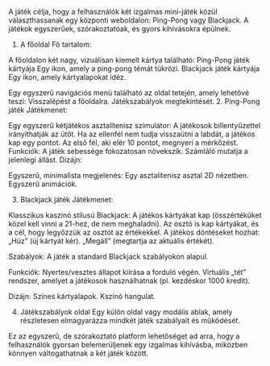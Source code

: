 A játék célja, hogy a felhasználók két izgalmas mini-játék közül választhassanak egy központi weboldalon: Ping-Pong vagy Blackjack. A játékok egyszerűek, szórakoztatóak, és gyors kihívásokra épülnek.

1. A főoldal
Fő tartalom:

A főoldalon két nagy, vizuálisan kiemelt kártya található:
Ping-Pong játék kártyája
Egy ikon, amely a ping-pong témát tükrözi.
Blackjack játék kártyája
Egy ikon, amely kártyalapokat idéz.

Egy egyszerű navigációs menü található az oldal tetején, amely lehetővé teszi:
Visszalépést a főoldalra.
Játékszabályok megtekintését.
2. Ping-Pong játék
Játékmenet:

Egy egyszerű kétjátékos asztalitenisz szimulátor:
A játékosok billentyűzettel irányíthatják az ütőt.
Ha az ellenfél nem tudja visszaütni a labdát, a játékos kap egy pontot.
Az első fél, aki elér 10 pontot, megnyeri a mérkőzést.
Funkciók:
A játék sebessége fokozatosan növekszik.
Számláló mutatja a jelenlegi állást.
Dizájn:

Egyszerű, minimalista megjelenés:
Egy asztalitenisz asztal 2D nézetben.
Egyszerű animációk.

3. Blackjack játék
Játékmenet:

Klasszikus kaszinó stílusú Blackjack:
A játékos kártyákat kap (összértéküket közel kell vinni a 21-hez, de nem meghaladni).
Az osztó is kap kártyákat, és a cél, hogy legyőzzük az osztót az értékekkel.
A játékos döntéseket hozhat:
„Húz” (új kártyát kér).
„Megáll” (megtartja az aktuális értékét).

Szabályok:
A játék a standard Blackjack szabályokon alapul.

Funkciók:
Nyertes/vesztes állapot kiírása a forduló végén.
Virtuális „tét” rendszer, amelyet a játékosok használhatnak (pl. kezdéskor 1000 kredit).

Dizájn:
Színes kártyalapok.
Kszinó hangulat.

4. Játékszabályok oldal
Egy külön oldal vagy modális ablak, amely részletesen elmagyarázza mindkét játék szabályait és működését.

Ez az egyszerű, de szórakoztató platform lehetőséget ad arra, hogy a felhasználók gyorsan belemerüljenek egy izgalmas kihívásba, miközben könnyen váltogathatnak a két játék között.